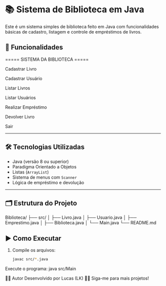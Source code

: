 # 📚 Sistema de Biblioteca em Java

Este é um sistema simples de biblioteca feito em Java com funcionalidades básicas de cadastro, listagem e controle de empréstimos de livros.

## 🧠 Funcionalidades

===== SISTEMA DA BIBLIOTECA =====

Cadastrar Livro

Cadastrar Usuário

Listar Livros

Listar Usuários

Realizar Empréstimo

Devolver Livro

Sair



---

## 🛠 Tecnologias Utilizadas

- Java (versão 8 ou superior)
- Paradigma Orientado a Objetos
- Listas (`ArrayList`)
- Sistema de menus com `Scanner`
- Lógica de empréstimo e devolução

---

## 🗂 Estrutura do Projeto

Biblioteca/
├── src/
│ ├── Livro.java
│ ├── Usuario.java
│ ├── Emprestimo.java
│ ├── Biblioteca.java
│ └── Main.java
└── README.md



## ▶️ Como Executar

1. Compile os arquivos:
   ```bash
   javac src/*.java
Execute o programa:
java src/Main

🧑‍💻 Autor
Desenvolvido por Lucas (LK) 👨‍💻
Siga-me para mais projetos!


